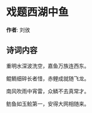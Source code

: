 # 戏题西湖中鱼

**作者**: 刘攽

## 诗词内容

重明水深波洗空，嘉鱼万族连西东。

鲲鲕细碎长者惜，赤鲤成就随飞龙。

南风吹雨中宵雷，众鳞不去真常才。

鲂鱼如玉鲙第一，安得大网相随来。

